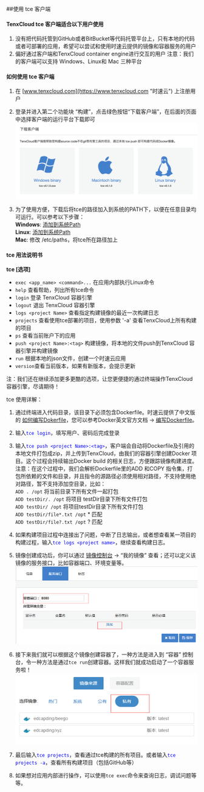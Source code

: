 ##使用 tce 客户端

#### **TenxCloud tce 客户端适合以下用户使用**
 1. 没有把代码托管到GitHub或者BitBucket等代码托管平台上，只有本地的代码或者可部署的应用，希望可以尝试和使用时速云提供的镜像和容器服务的用户
 2. 偏好通过客户端和TenxCloud container engine进行交互的用户
 注意：我们的客户端可以支持 Windows、Linux和 Mac 三种平台

#### **如何使用 tce 客户端**
1.   在 [www.tenxcloud.com](https://www.tenxcloud.com "时速云") 上注册用户
2.   登录并进入第二个功能块 “构建”，点击绿色按钮“下载客户端”，在后面的页面中选择客户端的运行平台下载即可
![tce1](../images/ci/tce-1.png)

3.   为了使用方便，下载后将tce的路径加入到系统的PATH下，以便在任意目录均可运行。可以参考以下步骤：</br>
 **Windows**: [添加到系统Path](http://jingyan.baidu.com/article/db55b6099d1e0d4ba30a2fc0.html)</br>
 **Linux**:  [添加到系统Path](http://zhidao.baidu.com/link?url=psqItfkdfNFruHE9WS-phqcjqyYyyzOPHbvIquTCib_EdSTRz1Xpp4BYs0zsBxYh8yZvE-w33BdKxLKEV9nyqK)</br>
 **Mac**:  修改 /etc/paths，将tce所在路径加上

#### **tce 用法说明书**

 **tce [选项]**<br/>
*   `exec <app_name> <command>...` 在应用内部执行Linux命令
*   `help`    查看帮助，列出所有tce命令<br/>
*   `login`   登录 TenxCloud 容器引擎<br/>
*   `logout`  退出 TenxCloud 容器引擎<br/>
*   `logs <project Name>`    查看指定构建镜像的最近一次构建日志<br/>
*   `projects`  查看使用tce部署的项目，使用参数 '-a'  查看TenxCloud上所有构建的项目<br>
*   `ps`                  查看当前账户下的应用
*   `push <project Name>:<tag>`    构建镜像，将本地的文件push到TenxCloud
 容器引擎并构建镜像<br/>
*   `run` 根据本地的json文件，创建一个时速云应用
*   `version`查看当前版本，如果有新版本，会提示更新



注：我们还在继续添加更多更酷的选项，让您更便捷的通过终端操作TenxCloud 容器引擎，尽请期待！

tce 使用详解：
 1. 通过终端进入代码目录，该目录下必须包含Dockerfile。时速云提供了中文版的 [如何编写Dokerfile](../faq/dockerfile.html)，您可以参考Docker英文官方文档 -> [编写Dockerfile](http://docs.docker.com/reference/builder/)。
 2. 输入<span style="color: #0000ff;">`tce login`</span>，填写用户、密码后完成登录
 3. 输入<span style="color: #0000ff;">`tce push <project Name>:<tag>`</span>，客户端会自动将Dockerfile及引用的本地文件打包成zip，并上传到TenxCloud，由我们的容器引擎创建Docker 项目。这个过程会持续输出Docker build 的相关日志，方便跟踪镜像构建进度。
 注意：在这个过程中，我们会解析Dockerfile里的ADD 和COPY 指令集，打包所依赖的文件和目录，并且指令的源路径必须使用相对路径，不支持使用绝对路径，暂不支持添加空目录，比如：<br/>
 `ADD . /opt` 将当前目录下所有文件一起打包<br/>
 `ADD testDir/. /opt` 将项目 testDir目录下所有文件打包<br/>
 `ADD testDir/ /opt` 将项目testDir目录下所有文件打包<br/>
 `ADD testDir/file*.txt /opt` * 匹配<br/>
 `ADD testDir/file?.txt /opt` ? 匹配

 5. 如果构建项目过程中连接出了问题，中断了日志输出，或者想查看某一项目的构建过程，输入<span style="color: #0000ff;">`tce logs <project name>`</span>，继续查看构建日志。
 6. 镜像创建成功后，你可以通过
 [镜像控制台](https://www.tenxcloud.com/console/docker-registry) -> “我的镜像” 查看；还可以定义该镜像的服务接口，比如容器端口、环境变量等。
![tce1](/doc/v1/images/samples/port_path.png)
 5. 接下来我们就可以根据这个镜像创建容器了，一种方法是进入到 “容器”
 控制台，令一种方法是通过`tce run`创建容器。这样我们就成功启动了一个容器服务啦！
![tce1](/doc/v1/images/samples/tce_start.png)
 4. 最后输入<span style="color: #0000ff;">`tce projects`</span>，查看通过tce构建的所有项目。或者输入<span style="color: #0000ff;">`tce projects -a`</span>，查看所有构建项目（包括GitHub等）
 8. 如果想对应用内部进行操作，可以使用`tce exec`命令来查询日志，调试问题等等。
